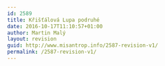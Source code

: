 ```yaml
---
id: 2589
title: Křišťálová Lupa podruhé
date: 2016-10-17T11:10:57+01:00
author: Martin Malý
layout: revision
guid: http://www.misantrop.info/2587-revision-v1/
permalink: /2587-revision-v1/
---
```

